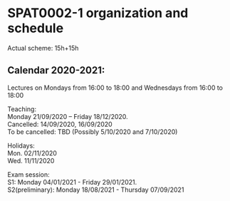 # SPAT0002-1 organization and schedule  

Actual scheme: 15h+15h   

## Calendar 2020-2021:   

Lectures on Mondays from 16:00 to 18:00 
         and Wednesdays from 16:00 to 18:00 

Teaching:    
Monday 21/09/2020 – Friday 18/12/2020.    
Cancelled: 14/09/2020, 16/09/2020     
To be cancelled: TBD (Possibly 5/10/2020 and 7/10/2020)      

Holidays:   
Mon. 02/11/2020    
Wed. 11/11/2020    

Exam session:     
S1: Monday 04/01/2021 - Friday 29/01/2021.   
S2(preliminary): Monday 18/08/2021 - Thursday 07/09/2021     
